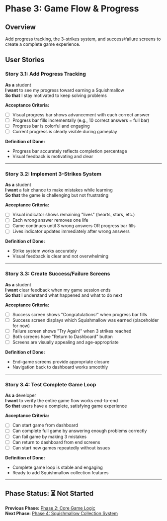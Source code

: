 # Phase 3: Game Flow & Progress

## Overview
Add progress tracking, the 3-strikes system, and success/failure screens to create a complete game experience.

## User Stories

### Story 3.1: Add Progress Tracking
**As a** student  
**I want** to see my progress toward earning a Squishmallow  
**So that** I stay motivated to keep solving problems  

**Acceptance Criteria:**
- [ ] Visual progress bar shows advancement with each correct answer
- [ ] Progress bar fills incrementally (e.g., 10 correct answers = full bar)
- [ ] Progress bar is colorful and engaging
- [ ] Current progress is clearly visible during gameplay

**Definition of Done:**
- Progress bar accurately reflects completion percentage
- Visual feedback is motivating and clear

---

### Story 3.2: Implement 3-Strikes System
**As a** student  
**I want** a fair chance to make mistakes while learning  
**So that** the game is challenging but not frustrating  

**Acceptance Criteria:**
- [ ] Visual indicator shows remaining "lives" (hearts, stars, etc.)
- [ ] Each wrong answer removes one life
- [ ] Game continues until 3 wrong answers OR progress bar fills
- [ ] Lives indicator updates immediately after wrong answers

**Definition of Done:**
- Strike system works accurately
- Visual feedback is clear and not overwhelming

---

### Story 3.3: Create Success/Failure Screens
**As a** student  
**I want** clear feedback when my game session ends  
**So that** I understand what happened and what to do next  

**Acceptance Criteria:**
- [ ] Success screen shows "Congratulations!" when progress bar fills
- [ ] Success screen displays which Squishmallow was earned (placeholder for now)
- [ ] Failure screen shows "Try Again!" when 3 strikes reached
- [ ] Both screens have "Return to Dashboard" button
- [ ] Screens are visually appealing and age-appropriate

**Definition of Done:**
- End-game screens provide appropriate closure
- Navigation back to dashboard works smoothly

---

### Story 3.4: Test Complete Game Loop
**As a** developer  
**I want** to verify the entire game flow works end-to-end  
**So that** users have a complete, satisfying game experience  

**Acceptance Criteria:**
- [ ] Can start game from dashboard
- [ ] Can complete full game by answering enough problems correctly
- [ ] Can fail game by making 3 mistakes
- [ ] Can return to dashboard from end screens
- [ ] Can start new games repeatedly without issues

**Definition of Done:**
- Complete game loop is stable and engaging
- Ready to add Squishmallow collection features

---

## Phase Status: ⏳ Not Started

**Previous Phase:** [Phase 2: Core Game Logic](./phase-2-core-game.md)  
**Next Phase:** [Phase 4: Squishmallow Collection System](./phase-4-collection.md)